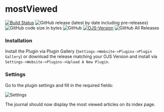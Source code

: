 # mostViewed
[![Build Status](https://travis-ci.org/RBoelter/mostViewed.svg?branch=master)](https://travis-ci.org/RBoelter/mostViewed)
![GitHub release (latest by date including pre-releases)](https://img.shields.io/github/v/release/RBoelter/mostViewed?include_prereleases&label=latest%20release)
![GitHub code size in bytes](https://img.shields.io/github/languages/code-size/RBoelter/mostViewed)
![GitHub](https://img.shields.io/github/license/RBoelter/mostViewed)
[![OJS-Version](https://img.shields.io/badge/pkp--ojs-3.2--x-brightgreen)](https://github.com/pkp/ojs/tree/stable-3_2_1)
![GitHub All Releases](https://img.shields.io/github/downloads/RBoelter/mostViewed/total)

### Installation
Install the Plugin via Plugin Gallery (`Settings->Website->Plugins->Plugin Gallery`) or download the release matching your OJS Version
and install via `Settings->Website->Plugins->Upload A New Plugin`.

### Settings
Go to the plugin settings and fill in the required fields:

![Settings](https://user-images.githubusercontent.com/7657717/77321369-6506ba00-6d12-11ea-96ce-a71448a49bc0.PNG "Settings")

The journal should now display the most viewed articles on its index page.

